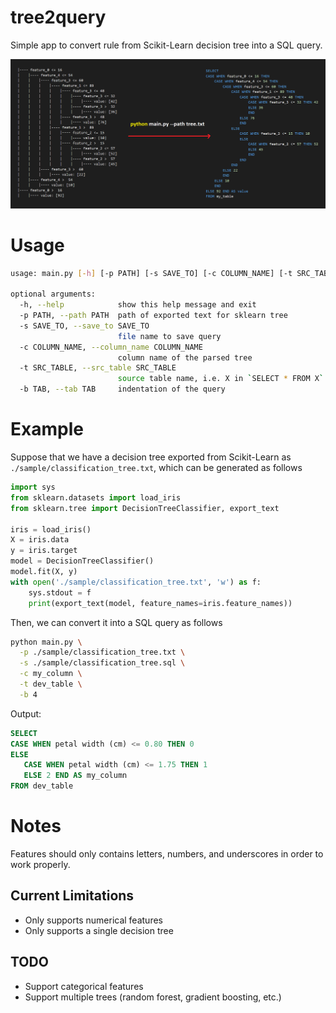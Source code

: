# tree2query

Simple app to convert rule from Scikit-Learn decision tree into a SQL query.

<img src="example.png" alt="example" width="800"/>

# Usage

```bash
usage: main.py [-h] [-p PATH] [-s SAVE_TO] [-c COLUMN_NAME] [-t SRC_TABLE] [-b TAB]

optional arguments:
  -h, --help            show this help message and exit
  -p PATH, --path PATH  path of exported text for sklearn tree
  -s SAVE_TO, --save_to SAVE_TO
                        file name to save query
  -c COLUMN_NAME, --column_name COLUMN_NAME
                        column name of the parsed tree
  -t SRC_TABLE, --src_table SRC_TABLE
                        source table name, i.e. X in `SELECT * FROM X`
  -b TAB, --tab TAB     indentation of the query
```

# Example

Suppose that we have a decision tree exported from Scikit-Learn as `./sample/classification_tree.txt`, which can be generated as follows

```python
import sys
from sklearn.datasets import load_iris
from sklearn.tree import DecisionTreeClassifier, export_text

iris = load_iris()
X = iris.data
y = iris.target
model = DecisionTreeClassifier()
model.fit(X, y)
with open('./sample/classification_tree.txt', 'w') as f:
    sys.stdout = f
    print(export_text(model, feature_names=iris.feature_names))
```

Then, we can convert it into a SQL query as follows

```bash
python main.py \
  -p ./sample/classification_tree.txt \
  -s ./sample/classification_tree.sql \
  -c my_column \
  -t dev_table \
  -b 4
```

Output:

```sql
SELECT
CASE WHEN petal width (cm) <= 0.80 THEN 0
ELSE
   CASE WHEN petal width (cm) <= 1.75 THEN 1
   ELSE 2 END AS my_column
FROM dev_table
```

# Notes
Features should only contains letters, numbers, and underscores in order to work properly.

## Current Limitations
- Only supports numerical features
- Only supports a single decision tree

## TODO
- Support categorical features
- Support multiple trees (random forest, gradient boosting, etc.)
